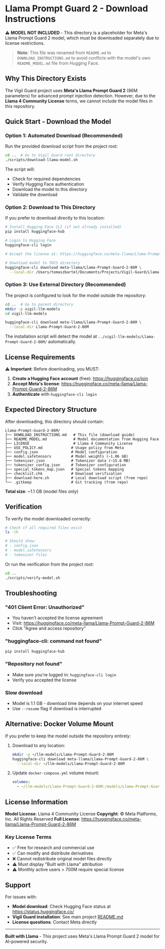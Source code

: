 # Llama Prompt Guard 2 - Download Instructions

⚠️ **MODEL NOT INCLUDED** - This directory is a placeholder for Meta's Llama Prompt Guard 2 model, which must be downloaded separately due to license restrictions.

> **Note**: This file was renamed from `README.md` to `DOWNLOAD_INSTRUCTIONS.md` to avoid conflicts with the model's own `README_MODEL.md` file from Hugging Face.

## Why This Directory Exists

The Vigil Guard project uses **Meta's Llama Prompt Guard 2** (86M parameters) for advanced prompt injection detection. However, due to the **Llama 4 Community License** terms, we cannot include the model files in this repository.

## Quick Start - Download the Model

### Option 1: Automated Download (Recommended)

Run the provided download script from the project root:

```bash
cd ..  # Go to Vigil Guard root directory
./scripts/download-llama-model.sh
```

The script will:
- Check for required dependencies
- Verify Hugging Face authentication
- Download the model to this directory
- Validate the download

### Option 2: Download to This Directory

If you prefer to download directly to this location:

```bash
# Install Hugging Face CLI (if not already installed)
pip install huggingface-hub

# Login to Hugging Face
huggingface-cli login

# Accept the license at: https://huggingface.co/meta-llama/Llama-Prompt-Guard-2-86M

# Download model to THIS directory
huggingface-cli download meta-llama/Llama-Prompt-Guard-2-86M \
  --local-dir /Users/tomaszbartel/Documents/Projects/Vigil-Guard/Llama-Prompt-Guard-2-86M
```

### Option 3: Use External Directory (Recommended)

The project is configured to look for the model outside the repository:

```bash
cd ..  # Go to parent directory
mkdir -p vigil-llm-models
cd vigil-llm-models

huggingface-cli download meta-llama/Llama-Prompt-Guard-2-86M \
  --local-dir Llama-Prompt-Guard-2-86M
```

The installation script will detect the model at `../vigil-llm-models/Llama-Prompt-Guard-2-86M/` automatically.

## License Requirements

⚠️ **Important**: Before downloading, you MUST:

1. **Create a Hugging Face account** (free): https://huggingface.co/join
2. **Accept Meta's license**: https://huggingface.co/meta-llama/Llama-Prompt-Guard-2-86M
3. **Authenticate** with `huggingface-cli login`

## Expected Directory Structure

After downloading, this directory should contain:

```
Llama-Prompt-Guard-2-86M/
├── DOWNLOAD_INSTRUCTIONS.md   # This file (download guide)
├── README_MODEL.md            # Model documentation from Hugging Face
├── LICENSE                    # Llama 4 Community License
├── USE_POLICY.md             # Usage policy from Meta
├── config.json               # Model configuration
├── model.safetensors         # Model weights (~1.06 GB)
├── tokenizer.json            # Tokenizer data (~15.6 MB)
├── tokenizer_config.json     # Tokenizer configuration
├── special_tokens_map.json   # Special tokens mapping
├── checklist.chk             # Download verification
├── download-here.sh          # Local download script (from repo)
└── .gitkeep                  # Git tracking (from repo)
```

**Total size**: ~1.1 GB (model files only)

## Verification

To verify the model downloaded correctly:

```bash
# Check if all required files exist
ls -lh

# Should show:
# - config.json
# - model.safetensors
# - tokenizer files
```

Or run the verification from the project root:

```bash
cd ..
./scripts/verify-model.sh
```

## Troubleshooting

### "401 Client Error: Unauthorized"
- You haven't accepted the license agreement
- Visit: https://huggingface.co/meta-llama/Llama-Prompt-Guard-2-86M
- Click "Agree and access repository"

### "huggingface-cli: command not found"
```bash
pip install huggingface-hub
```

### "Repository not found"
- Make sure you're logged in: `huggingface-cli login`
- Verify you accepted the license

### Slow download
- Model is 1.1 GB - download time depends on your internet speed
- Use `--resume` flag if download is interrupted

## Alternative: Docker Volume Mount

If you prefer to keep the model outside the repository entirely:

1. Download to any location:
   ```bash
   mkdir -p ~/llm-models/Llama-Prompt-Guard-2-86M
   huggingface-cli download meta-llama/Llama-Prompt-Guard-2-86M \
     --local-dir ~/llm-models/Llama-Prompt-Guard-2-86M
   ```

2. Update `docker-compose.yml` volume mount:
   ```yaml
   volumes:
     - ~/llm-models/Llama-Prompt-Guard-2-86M:/models/Llama-Prompt-Guard-2-86M:ro
   ```

## License Information

**Model License**: Llama 4 Community License
**Copyright**: © Meta Platforms, Inc. All Rights Reserved
**Full License**: https://huggingface.co/meta-llama/Llama-Prompt-Guard-2-86M

### Key License Terms

- ✅ Free for research and commercial use
- ✅ Can modify and distribute derivatives
- ❌ Cannot redistribute original model files directly
- ⚠️ Must display "Built with Llama" attribution
- ⚠️ Monthly active users > 700M require special license

## Support

For issues with:
- **Model download**: Check Hugging Face status at https://status.huggingface.co/
- **Vigil Guard installation**: See main project [README.md](../README.md)
- **License questions**: Contact Meta directly

---

**Built with Llama** - This project uses Meta's Llama Prompt Guard 2 model for AI-powered security.
